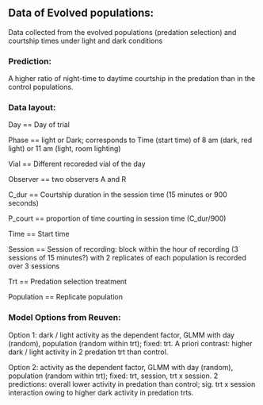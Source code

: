 ## Data of Evolved populations:

  Data collected from the evolved populations (predation selection) and courtship times under light and dark conditions

### Prediction: 
  
  A higher ratio of night-time to daytime courtship in the predation than in the control populations.
  
### Data layout:

  Day == Day of trial
  
  Phase == light or Dark; corresponds to Time (start time) of 8 am (dark, red light) or 11 am (light, room lighting)
  
  Vial == Different recoreded vial of the day
  
  Observer == two observers A and R
  
  C_dur == Courtship duration in the session time (15 minutes or 900 seconds)
  
  P_court == proportion of time courting in session time (C_dur/900)
  
  Time == Start time
  
  Session == Session of recording: block within the hour of recording (3 sessions of 15 minutes?) with 2 replicates of each population is recorded over 3 sessions
  
  Trt == Predation selection treatment
  
  Population == Replicate population
  
  
### Model Options from Reuven:

Option 1: dark / light activity as the dependent factor, GLMM with day
(random), population (random within trt); fixed: trt. A priori contrast: higher dark / light
activity in 2 predation trt than control.

Option 2: activity as the dependent factor, GLMM with day (random), population
(random within trt); fixed: trt, session, trt x session. 2 predictions: overall lower activity in
predation than control; sig. trt x session interaction owing to higher dark activity in
predation trts.
  